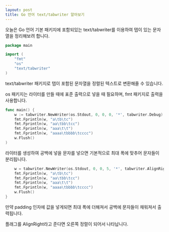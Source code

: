```yaml
---
layout: post
title: Go 언어 text/tabwriter 알아보기
---
```


오늘은 Go 언어 기본 패키지에 포함되있는 text/tabwriter를 이용하여 탭이 있는 문자열을 정리해보려 합니다.

```go
package main

import (
	"fmt"
	"os"
	"text/tabwriter"
)
```

text/tabwriter 패키지로 탭이 포함된 문자열을 정렬된 텍스트로 변환해줄 수 있습니다.

os 패키지는 라이터를 만들 때에 표준 출력으로 넣을 때 필요하며, fmt 패키지로 출력을 사용합니다.

```go
func main() {
	w := tabwriter.NewWriter(os.Stdout, 0, 0, 0, '*', tabwriter.Debug)
	fmt.Fprintln(w, "a\tb\tc")
	fmt.Fprintln(w, "aa\tbb\tcc")
	fmt.Fprintln(w, "aaa\t\t")
	fmt.Fprintln(w, "aaaa\tbbbb\tcccc")
	w.Flush()
)
```

라이터를 생성하여 공백에 넣을 문자를 넣으면 기본적으로 최대 폭에 맞추어 문자들이 분리됩니다.

```go
	w = tabwriter.NewWriter(os.Stdout, 0, 0, 5, '*', tabwriter.AlignRight|tabwriter.Debug)
	fmt.Fprintln(w, "a\tb\tc")
	fmt.Fprintln(w, "aa\tbb\tcc")
	fmt.Fprintln(w, "aaa\t\t")
	fmt.Fprintln(w, "aaaa\tbbbb\tcccc")
	w.Flush()
}
```

만약 padding 인자에 값을 넣게되면 최대 폭에 더해져서 공백에 문자들이 채워져서 출력됩니다.

플래그를 AlignRight라고 준다면 오른쪽 정렬이 되어서 나타납니다.